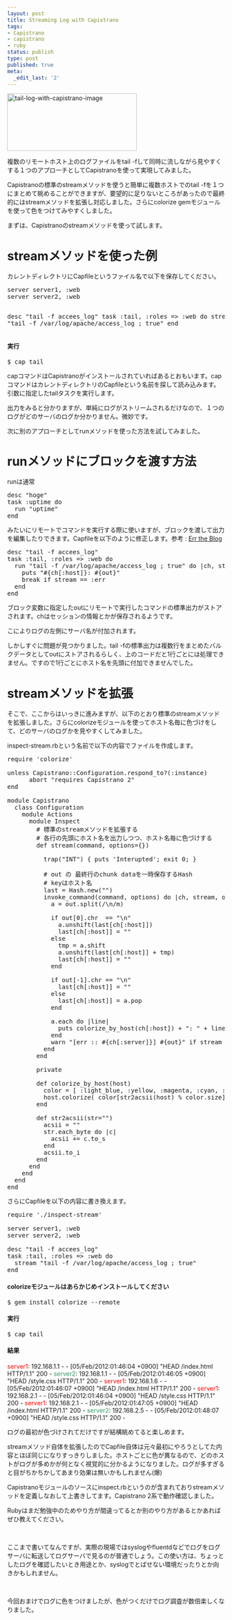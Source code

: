 ```yaml
---
layout: post
title: Streaming Log with Capistrano
tags:
- Capistrano
- capistrano
- ruby
status: publish
type: post
published: true
meta:
  _edit_last: '2'
---
```

<a href="http://orihubon.com/wp-content/uploads/tail-log-with-capistrano-image.jpg"><img class="size-medium wp-image-309" title="tail-log-with-capistrano-image" src="http://orihubon.com/wp-content/uploads/tail-log-with-capistrano-image-300x133.jpg" alt="tail-log-with-capistrano-image" width="300" height="133" /></a>

複数のリモートホスト上のログファイルをtail -fして同時に流しながら見やすくする１つのアプローチとしてCapistranoを使って実現してみました。

Capistranoの標準のstreamメソッドを使うと簡単に複数ホストでのtail -fを１つにまとめて眺めることができますが、要望的に足りないところがあったので最終的にはstreamメソッドを拡張し対応しました。さらにcolorize gemモジュールを使って色をつけてみやすくしました。

まずは、Capistranoのstreamメソッドを使って試します。
<h1><strong>streamメソッドを使った例</strong></h1>
カレントディレクトリにCapfileというファイル名で以下を保存してください。
<pre lang="ruby">server server1, :web
server server2, :web

desc "tail -f accees_log"
task :tail, :roles =&gt; :web do
  stream "tail -f /var/log/apache/access_log ; true"
end</pre>
<h4>実行</h4>
<pre lang="shell">$ cap tail</pre>
capコマンドはCapistranoがインストールされていればあるとおもいます。capコマンドはカレントディレクトリのCapfileという名前を探して読み込みます。引数に指定したtailタスクを実行します。

出力をみると分かりますが、単純にログがストリームされるだけなので、１つのログがどのサーバのログか分かりません。微妙です。

次に別のアプローチとしてrunメソッドを使った方法を試してみました。
<h1><strong>runメソッドにブロックを渡す方法</strong></h1>
runは通常
<pre lang="ruby">desc "hoge"
task :uptime do
  run "uptime"
end</pre>
みたいにリモートでコマンドを実行する際に使いますが、ブロックを渡して出力を編集したりできます。Capfileを以下のように修正します。参考 : <a href=" http://errtheblog.com/posts/19-streaming-capistrano">Err the Blog</a>
<pre lang="ruby">desc "tail -f accees_log"
task :tail, :roles =&gt; :web do
  run "tail -f /var/log/apache/access_log ; true" do |ch, stream, out|
    puts "#{ch[:host]}: #{out}"
    break if stream == :err
  end
end</pre>
ブロック変数に指定したoutにリモートで実行したコマンドの標準出力がストアされます。chはセッションの情報とかが保存されるようです。

こによりログの左側にサーバ名が付加されます。

しかしすぐに問題が見つかりました。tail -fの標準出力は複数行をまとめたバルクデータとしてoutにストアされるらしく、上のコードだと1行ごとには処理できません。ですので1行ごとにホスト名を先頭に付加できませんでした。
<h1><strong>streamメソッドを拡張</strong></h1>
そこで、ここからはいっきに進みますが、以下のとおり標準のstreamメソッドを拡張しました。さらにcolorizeモジュールを使ってホスト名毎に色づけをして、どのサーバのログかを見やすくしてみました。

inspect-stream.rbという名前で以下の内容でファイルを作成します。
<pre lang="ruby">require 'colorize'

unless Capistrano::Configuration.respond_to?(:instance)
      abort "requires Capistrano 2"
end

module Capistrano
  class Configuration
    module Actions
      module Inspect
        # 標準のstreamメソッドを拡張する
        # 各行の先頭にホスト名を出力しつつ、ホスト名毎に色づけする
        def stream(command, options={})

          trap("INT") { puts 'Interupted'; exit 0; }

          # out の 最終行のchunk dataを一時保存するHash
          # keyはホスト名
          last = Hash.new("")
          invoke_command(command, options) do |ch, stream, out|
            a = out.split(/\n/m)

            if out[0].chr  == "\n"
              a.unshift(last[ch[:host]])
              last[ch[:host]] = ""
            else
              tmp = a.shift
              a.unshift(last[ch[:host]] + tmp)
              last[ch[:host]] = ""
            end

            if out[-1].chr == "\n"
              last[ch[:host]] = ""
            else
              last[ch[:host]] = a.pop
            end

            a.each do |line|
              puts colorize_by_host(ch[:host]) + ": " + line if stream == :out
            end
            warn "[err :: #{ch[:server]}] #{out}" if stream == :err
          end
        end

        private

        def colorize_by_host(host)
          color = [ :light_blue, :yellow, :magenta, :cyan, :light_red, :light_green, :light_yellow, :light_blue, :light_magenta, :light_cyan, :light_white ]
          host.colorize( color[str2acsii(host) % color.size] )
        end

        def str2acsii(str="")
          acsii = ""
          str.each_byte do |c|
            acsii += c.to_s
          end
          acsii.to_i
        end
      end
    end
  end
end</pre>
さらにCapfileを以下の内容に書き換えます。
<pre lang="ruby">require './inspect-stream'

server server1, :web
server server2, :web

desc "tail -f accees_log"
task :tail, :roles =&gt; :web do
  stream "tail -f /var/log/apache/access_log ; true"
end</pre>
<h4>colorizeモジュールはあらかじめインストールしてください</h4>
<pre lang="shell">$ gem install colorize --remote</pre>
<h4>実行</h4>
<pre lang="shell">$ cap tail</pre>
<h4>結果</h4>
<span style="color: #ff0000;">server1</span>: 192.168.1.1 - - [05/Feb/2012:01:46:04 +0900] "HEAD /index.html HTTP/1.1" 200 -
<span style="color: #339966;">server2</span>: 192.168.1.1 - - [05/Feb/2012:01:46:05 +0900] "HEAD /style.css HTTP/1.1" 200 -
<span style="color: #ff0000;">server1</span>: 192.168.1.6 - - [05/Feb/2012:01:46:07 +0900] "HEAD /index.html HTTP/1.1" 200 -
<span style="color: #ff0000;">server1</span>: 192.168.2.1 - - [05/Feb/2012:01:46:04 +0900] "HEAD /style.css HTTP/1.1" 200 -
<span style="color: #ff0000;">server1</span>: 192.168.2.1 - - [05/Feb/2012:01:47:05 +0900] "HEAD /index.html HTTP/1.1" 200 -
<span style="color: #339966;">server2</span>: 192.168.2.5 - - [05/Feb/2012:01:48:07 +0900] "HEAD /style.css HTTP/1.1" 200 -

ログの最初が色づけされてだけですが結構眺めてると楽しめます。

streamメソッド自体を拡張したのでCapfile自体は元々最初にやろうとしてた内容とほぼ同じになりすっきりしました。ホストごとに色が異なるので、どのホストがログが多めかが何となく視覚的に分かるようになりました。ログが多すぎると目がちかちかしてあまり効果は無いかもしれません(爆)

Capistranoモジュールのソースにinspect.rbというのが含まれておりstreamメソッドを定義しなおして上書きしてます。Capistrano 2系で動作確認しました。

Rubyはまだ勉強中のためやり方が間違ってるとか別のやり方があるとかあればぜひ教えてください。

&nbsp;

ここまで書いてなんですが、実際の現場ではsyslogやfluentdなどでログをログサーバに転送してログサーバで見るのが普通でしょう。この使い方は、ちょっとしたログを確認したいとき用途とか、syslogでとばせない環境だったりとか向きかもしれません。

&nbsp;

今回おまけでログに色をつけましたが、色がつくだけでログ調査が数倍楽しくなりました。
